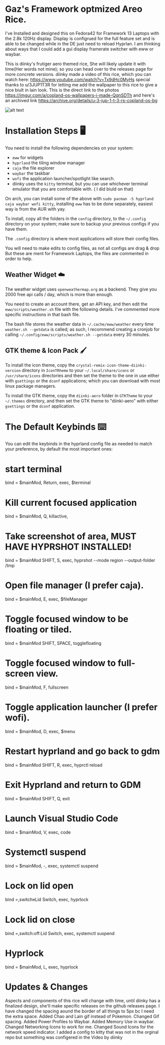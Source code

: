 # Gaz's Framework optmized Areo Rice.
I've Installed and designed this on Fedora42 for Framework 13 Laptops with the 2.8k 120Hz display. 
Display is configrued for the full feature set and is able to be changed while in the DE just need to reload Hyprlan. I am thinking about ways that I could add a gui display framerate switcher with eww or waybar.


This is diinky's frutiger aero themed rice, She will likely update it with time(Her words not mine); so you can head over to the releases page for more concrete versions. diinky made a video of this rice, which you can watch here:
https://www.youtube.com/watch?v=Tx9dHc0MyHs
special thanks to u/3JUP1T3R for letting me add the wallpaper to this rice to give a nice biult in lain look. 
This is the direct link to the photos https://imgur.com/a/copland-os-wallpapers-i-made-QqnSDTh and here's an archived link https://archive.org/details/u-3-jup-1-t-3-rs-copland-os-bg

![alt text](./wallpapers/Copland_Square_1440P.png)

# Installation Steps 🖥️

You need to install the following dependencies on your system:

- `eww` for widgets
- `hyprland` the tiling window manager
- `caja` the file explorer
- `waybar` the taskbar
- `wofi` the application launcher/spotlight like search.
- diinky uses the `kitty` terminal, but you can use whichever terminal emulator that you are comfortable with. ( I did biuld on that)

On arch, you can install some of the above with `sudo pacman -S hyprland caja waybar wofi kitty`, installing `eww` has to
be done separately, easiest way is from the AUR with yay.

To install, copy all the folders in the `config` directory, to the `~/.config` directory on your system; make sure to backup your previous configs if you have them.

The `.config` directory is where most applications will store their config files.

You will need to make edits to config files, as not all configs are drag & drop But these are ment for Framework Laptops, the files are commented in
order to help.

## Weather Widget ☁️

The weather widget uses `openweathermap.org` as a backend. They give you 2000 free api calls / day, which is more than enough.

You need to create an account there, get an API key, and then edit
the `eww/scripts/weather.sh` file with the following details. I've commented more specific instructions in that bash file.

The bash file stores the weather data in `~/.cache/eww/weather` every time `weather.sh --getdata` is called; as such, I recommend creating a
cronjob for calling `~/.config/eww/scripts/weather.sh --getdata` every 30 minutes.

## GTK theme & Icon Pack 🖌️

To install the icon theme, copy the `crystal-remix-icon-theme-diinki-version` directory in `IconTRheme` to your `~/.local/share/icons` or `/usr/share/icons` directories
and then set the theme to the one in use either with `gsettings` or the `dconf` applications; which you can download with most linux package managers.

To install the GTK theme, copy the `diinki-aero` folder in `GTKTheme` to your `~/.themes` directory,
and then set the GTK theme to "diinki-aero" with either `gsettings` or the `dconf` application.

# The Default Keybinds ⌨️

You can edit the keybinds in the hyprland config file as needed to match your preference, by default the most important ones:

# start terminal
bind = $mainMod, Return, exec, $terminal
# Kill current focused application
bind = $mainMod, Q, killactive,
# Take screenshot of area, MUST HAVE HYPRSHOT INSTALLED!
bind = $mainMod SHIFT, S, exec, hyprshot --mode region --output-folder /tmp
# Open file manager (I prefer caja).
bind = $mainMod, E, exec, $fileManager
# Toggle focused window to be floating or tiled.
bind = $mainMod SHIFT, SPACE, togglefloating
# Toggle focused window to full-screen view.
bind = $mainMod, F, fullscreen
# Toggle application launcher (I prefer wofi).
bind = $mainMod, D, exec, $menu
# Restart hyprland and go back to gdm
bind = $mainMod SHIFT, R, exec, hyprctl reload 
# Exit Hyprland and return to GDM
bind = $mainMod SHIFT, Q, exit
# Launch Visual Studio Code
bind = $mainMod, V, exec, code
# Systemctl suspend
bind = $mainMod, -, exec, systemctl suspend
# Lock on lid open
bind =,switch:on:Lid Switch, exec, hyprlock
# Lock lid on close
bind =,switch:off:Lid Switch, exec, systemctl suspend
# Hyprlock
bind = $mainMod, L, exec, hyprlock

# Updates & Changes

Aspects and components of this rice will change with time, until diinky has a finalized design, she'll make specific releases on the github releases page.
I have changed the spacing aound the border of all things to 5px bc I need the extra space. Added Chao and Lain gif instead of Pokemon. Changed Gif spacing. Added Power Profiles to Waybar. Added Memory Use in waybar. Changed Networking Icons to work for me. Changed Sound Icons for the network speed indicator. I added a config to kitty that was not in the orginal repo but something was configered in the Video by diinky
